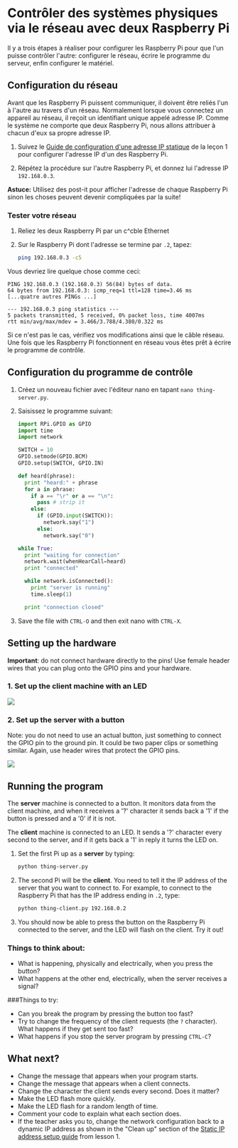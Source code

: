 # Contrôler des systèmes physiques via le réseau avec deux Raspberry Pi

Il y a trois étapes à réaliser pour configurer les Raspberry Pi pour que l'un puisse contrôler l'autre: configurer le réseau, écrire le programme du serveur, enfin configurer le matériel.

## Configuration du réseau

Avant que les Raspberry Pi puissent communiquer, il doivent être reliés l'un à l'autre au travers d'un réseau. Normalement lorsque vous connectez un appareil au réseau, il reçoit un identifiant unique appelé adresse IP. Comme le système ne comporte que deux Raspberry Pi, nous allons attribuer à chacun d'eux sa propre adresse IP.

1. Suivez le [Guide de configuration d'une adresse IP statique](/lesson-1/rpi-static-ip-address.md) de la leçon 1 pour configurer l'adresse IP d'un des Raspberry Pi.

1. Répétez la procédure sur l'autre Raspberry Pi, et donnez lui l'adresse IP `192.168.0.3`.

**Astuce:** Utilisez des post-it pour afficher l'adresse de chaque Raspberry Pi sinon les choses peuvent devenir compliquées par la suite!

### Tester votre réseau

1. Reliez les deux Raspberry Pi par un c^cble Ethernet
1. Sur le Raspberry Pi dont l'adresse se termine par `.2`, tapez:

    ```bash
    ping 192.168.0.3 -c5
    ```

Vous devriez lire quelque chose comme ceci:

```
PING 192.168.0.3 (192.168.0.3) 56(84) bytes of data.
64 bytes from 192.168.0.3: icmp_req=1 ttl=128 time=3.46 ms
[...quatre autres PINGs ...]

--- 192.168.0.3 ping statistics ---
5 packets transmitted, 5 received, 0% packet loss, time 4007ms
rtt min/avg/max/mdev = 3.466/3.788/4.380/0.322 ms
```

Si ce n'est pas le cas, vérifiez vos modifications ainsi que le câble réseau. Une fois que les Raspberry Pi fonctionnent en réseau vous êtes prêt à écrire le programme de contrôle.

## Configuration du programme de contrôle

1. Créez un nouveau fichier avec l'éditeur nano en tapant `nano thing-server.py`.
1. Saisissez le programme suivant:

    ```python
    import RPi.GPIO as GPIO
    import time
    import network

    SWITCH = 10
    GPIO.setmode(GPIO.BCM)
    GPIO.setup(SWITCH, GPIO.IN)

    def heard(phrase):
      print "heard:" + phrase
      for a in phrase:
        if a == "\r" or a == "\n":
          pass # strip it
        else:
          if (GPIO.input(SWITCH)):
            network.say("1")
          else:
            network.say("0")

    while True:
      print "waiting for connection"
      network.wait(whenHearCall=heard)
      print "connected"

      while network.isConnected():
        print "server is running"  
        time.sleep(1)

      print "connection closed"
     ```

1. Save the file with `CTRL-O` and then exit nano with `CTRL-X`.

## Setting up the hardware

**Important**: do not connect hardware directly to the pins! Use female header wires that you can plug onto the GPIO pins and your hardware.

### 1. Set up the client machine with an LED

![](images/client-led-setup.png)

### 2. Set up the server with a button

Note: you do not need to use an actual button, just something to connect the GPIO pin to the ground pin. It could be two paper clips or something similar. Again, use header wires that protect the GPIO pins.

![](images/server-button-setup.png)

## Running the program

The **server** machine is connected to a button. It monitors data from the client machine, and when it receives a '?' character it sends back a '1' if the button is pressed and a '0' if it is not.

The **client** machine is connected to an LED. It sends a '?' character every second to the server, and if it gets back a '1' in reply it turns the LED on.

1. Set the first Pi up as a **server** by typing:

    ```bash
    python thing-server.py
    ```

1. The second Pi will be the **client**. You need to tell it the IP address of the server that you want to connect to. For example, to connect to the Raspberry Pi that has the IP address ending in `.2`, type:

    ```bash
    python thing-client.py 192.168.0.2
    ```

1. You should now be able to press the button on the Raspberry Pi connected to the server, and the LED will flash on the client. Try it out!

### Things to think about:

- What is happening, physically and electrically, when you press the button?
- What happens at the other end, electrically, when the server receives a signal?

###Things to try:

- Can you break the program by pressing the button too fast?
- Try to change the frequency of the client requests (the `?` character). What happens if they get sent too fast?
- What happens if you stop the server program by pressing `CTRL-C`?

## What next?

- Change the message that appears when your program starts.
- Change the message that appears when a client connects.
- Change the character the client sends every second. Does it matter?
- Make the LED flash more quickly.
- Make the LED flash for a random length of time.
- Comment your code to explain what each section does.
- If the teacher asks you to, change the network configuration back to a dynamic IP address as shown in the "Clean up" section of the [Static IP address setup guide](/lesson-1/rpi-static-ip-address.md) from lesson 1.

